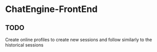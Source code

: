 # ChatEngine-FrontEnd

## TODO

Create online profiles to create new sessions and follow similarly to the historical sessions
